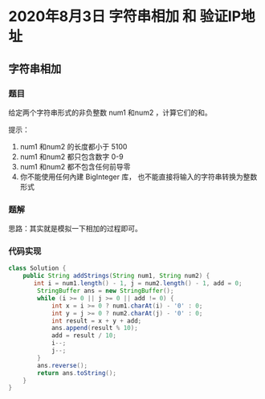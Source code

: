 # 2020年8月3日 字符串相加 和 验证IP地址

## 字符串相加

### 题目

给定两个字符串形式的非负整数 num1 和num2 ，计算它们的和。

提示：

1. num1 和num2 的长度都小于 5100
2. num1 和num2 都只包含数字 0-9
3. num1 和num2 都不包含任何前导零
4. 你不能使用任何內建 BigInteger 库， 也不能直接将输入的字符串转换为整数形式

### 题解

思路：其实就是模拟一下相加的过程即可。

### 代码实现

```java
class Solution {
    public String addStrings(String num1, String num2) {
       int i = num1.length() - 1, j = num2.length() - 1, add = 0;
        StringBuffer ans = new StringBuffer();
        while (i >= 0 || j >= 0 || add != 0) {
            int x = i >= 0 ? num1.charAt(i) - '0' : 0;
            int y = j >= 0 ? num2.charAt(j) - '0' : 0;
            int result = x + y + add;
            ans.append(result % 10);
            add = result / 10;
            i--;
            j--;
        }
        ans.reverse();
        return ans.toString();
    }
}
```


